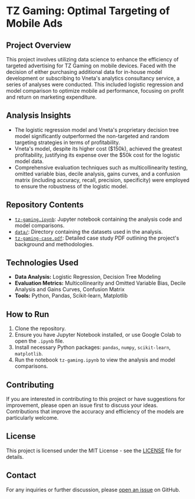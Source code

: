 # TZ Gaming: Optimal Targeting of Mobile Ads

## Project Overview
This project involves utilizing data science to enhance the efficiency of targeted advertising for TZ Gaming on mobile devices. Faced with the decision of either purchasing additional data for in-house model development or subscribing to Vneta's analytics consultancy service, a series of analyses were conducted. This included logistic regression and model comparison to optimize mobile ad performance, focusing on profit and return on marketing expenditure.

## Analysis Insights
- The logistic regression model and Vneta's proprietary decision tree model significantly outperformed the non-targeted and random targeting strategies in terms of profitability.
- Vneta's model, despite its higher cost ($150k), achieved the greatest profitability, justifying its expense over the $50k cost for the logistic model data.
- Comprehensive evaluation techniques such as multicollinearity testing, omitted variable bias, decile analysis, gains curves, and a confusion matrix (including accuracy, recall, precision, specificity) were employed to ensure the robustness of the logistic model.

## Repository Contents
- [`tz-gaming.ipynb`](https://github.com/nishmitavasant/TZ-Gaming-Optimal-Targeting-of-Mobile-Ads/blob/main/tz-gaming.ipynb): Jupyter notebook containing the analysis code and model comparisons.
- [`data/`](https://github.com/nishmitavasant/TZ-Gaming-Optimal-Targeting-of-Mobile-Ads/tree/main/data): Directory containing the datasets used in the analysis.
- [`tz-gaming-case.pdf`](https://github.com/nishmitavasant/TZ-Gaming-Optimal-Targeting-of-Mobile-Ads/blob/main/tz-gaming-case.pdf): Detailed case study PDF outlining the project's background and methodologies.

## Technologies Used
- **Data Analysis:** Logistic Regression, Decision Tree Modeling
- **Evaluation Metrics:** Multicollinearity and Omitted Variable Bias, Decile Analysis and Gains Curves, Confusion Matrix
- **Tools:** Python, Pandas, Scikit-learn, Matplotlib

## How to Run
1. Clone the repository.
2. Ensure you have Jupyter Notebook installed, or use Google Colab to open the `.ipynb` file.
3. Install necessary Python packages: `pandas`, `numpy`, `scikit-learn`, `matplotlib`.
4. Run the notebook `tz-gaming.ipynb` to view the analysis and model comparisons.

## Contributing
If you are interested in contributing to this project or have suggestions for improvement, please open an issue first to discuss your ideas. Contributions that improve the accuracy and efficiency of the models are particularly welcome.

## License
This project is licensed under the MIT License - see the [LICENSE](LICENSE.md) file for details.

## Contact
For any inquiries or further discussion, please [open an issue](https://github.com/nishmitavasant/TZ-Gaming-Optimal-Targeting-of-Mobile-Ads/issues) on GitHub.

